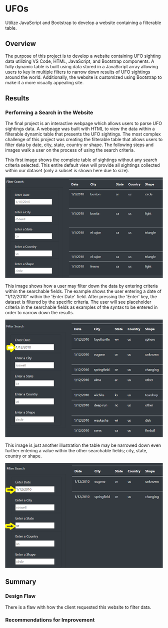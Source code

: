 # UFOs
Utilize JavaScript and Bootstrap to develop a website containing a filterable table. 

## Overview
The purpose of this project is to develop a website containing UFO sighting data utilizing VS Code, HTML, JavaScript, and Bootstrap components.  A fully dynamic table is built using data stored in a JavaScript array allowing users to 
key in multiple filters to narrow down results of UFO sightings around the world.  Additionally, the website is customized using Bootstrap to make it a more visually appealing site.

## Results
### Performing a Search in the Website
The final project is an interactive webpage which allows users to parse UFO sightings data.  A webpage was built with HTML to view the data within a filterable dynamic table that presents the UFO sightings.  The most complex challenge of this project was creating the filterable table that allows users to filter data by date, 
city, state, country or shape.  The following steps and images walk a user on the process of using the search criteria.

This first image shows the complete table of sightings without any search criteria selected.  This entire default view will provide all sightings collected within our dataset (only a subset is shown here due to size).

![UFO_Challenge_Filter.png](https://github.com/dschul01/UFOs/blob/main/Resources/UFO_Challenge_Filter.png)

This image shows how a user may filter down the data by entering criteria within the searchable fields.  The example shows the user entering a date of "1/12/2010" within the 'Enter Date' field.  After pressing the 'Enter' key, the dataset is filtered by the specific criteria.  The user will see placeholder criteria in the searchable fields as examples of the syntax to be entered in order to narrow down the results.

![UFO_Challenge_Filter_DateSelect.png](https://github.com/dschul01/UFOs/blob/main/Resources/UFO_Challenge_Filter_DateSelect.png)

This image is just another illustration the table may be narrowed down even further entering a value within the other searchable fields; city, state, country or shape.

![UFO_Challenge_Filter_DateStateSelect.png](https://github.com/dschul01/UFOs/blob/main/Resources/UFO_Challenge_Filter_DateStateSelect.png)

## Summary
### Design Flaw 

There is a flaw with how the client requested this website to filter data.  

### Recommendations for Improvement
